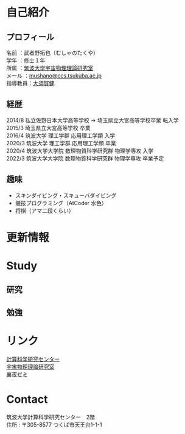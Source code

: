 # 自己紹介
## プロフィール
名前    ：武者野拓也（むしゃのたくや）  
学年    ：修士１年  
所属    ：[筑波大学宇宙物理理論研究室](https://www2.ccs.tsukuba.ac.jp/Astro/home/ja/)  
メール  ：mushano@ccs.tsukuba.ac.jp  
指導教員：[大須賀健](https://www2.ccs.tsukuba.ac.jp/people/ohsuga/index.html)  

## 経歴
2014/8 私立佐野日本大学高等学校 -> 埼玉県立大宮高等学校卒業 転入学  
2015/3 埼玉県立大宮高等学校 卒業  
2016/4 筑波大学 理工学群 応用理工学類 入学  
2020/3 筑波大学 理工学群 応用理工学類 卒業  
2020/4 筑波大学大学院 数理物質科学研究群 物理学専攻 入学  
2022/3 筑波大学大学院 数理物質科学研究群 物理学専攻 卒業予定  

## 趣味
- スキンダイビング・スキューバダイビング
- 競技プログラミング（AtCoder 水色）
- 将棋（アマ二段くらい）

# 更新情報

# Study
## 研究
## 勉強


# リンク
[計算科学研究センター](https://www.ccs.tsukuba.ac.jp/)  
[宇宙物理理論研究室](https://www2.ccs.tsukuba.ac.jp/Astro/home/ja/)  
[裏夜ゼミ](https://sites.google.com/view/urayoru-seminar/)  

# Contact
筑波大学計算科学研究センター　2階  
住所 : 〒305-8577 つくば市天王台1-1-1
